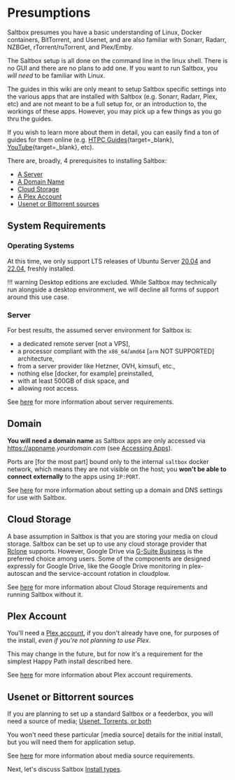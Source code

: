 # Presumptions

Saltbox presumes you have a basic understanding of Linux, Docker containers, BitTorrent, and Usenet, and are also familiar with Sonarr, Radarr, NZBGet, rTorrent/ruTorrent, and Plex/Emby.

The Saltbox setup is all done on the command line in the linux shell.  There is no GUI and there are no plans to add one.  If you want to run Saltbox, you *will need* to be familiar with Linux.

The guides in this wiki are only meant to setup Saltbox specific settings into the various apps that are installed with Saltbox (e.g. Sonarr, Radarr, Plex, etc) and are not meant to be a full setup for, or an introduction to, the workings of these apps. However, you may pick up a few things as you go thru the guides.

If you wish to learn more about them in detail, you can easily find a ton of guides for them online (e.g. [HTPC Guides](https://www.htpcguides.com){target=_blank}, [YouTube](https://www.youtube.com){target=_blank}, etc).

There are, broadly, 4 prerequisites to installing Saltbox:

<!-- TOC depthFrom:1 depthTo:6 withLinks:1 updateOnSave:1 orderedList:0 -->

- [A Server](#server)
- [A Domain Name](#domain)
- [Cloud Storage](#cloud-storage)
- [A Plex Account](#plex-account)
- [Usenet or Bittorrent sources](#usenet-or-bittorrent-sources)

<!-- /TOC -->

## System Requirements

### Operating Systems

At this time, we only support LTS releases of Ubuntu Server [20.04](https://releases.ubuntu.com/20.04/) and [22.04](https://releases.ubuntu.com/22.04/), freshly installed.

!!! warning
    Desktop editions are excluded. While Saltbox may technically run alongside a desktop environment, we will decline all forms of support around this use case.

### Server

For best results, the assumed server environment for Saltbox is:

- a dedicated remote server [not a VPS],
- a processor compliant with the `x86_64`/`amd64` [`arm` NOT SUPPORTED] architecture,
- from a server provider like Hetzner, OVH, kimsufi, etc.,
- nothing else [docker, for example] preinstalled,
- with at least 500GB of disk space, and
- allowing root access.

See [here](../../reference/server.md) for more information about server requirements.

## Domain

**You will need a domain name** as Saltbox apps are only accessed via <https://appname>.*yourdomain.com* (see [Accessing Apps](../basics/accessing_apps.md)).

Ports are [for the most part] bound only to the internal `saltbox` docker network, which means they are not visible on the host; you **won't be able to connect externally** to the apps using `IP:PORT`.

See [here](../../reference/domain.md) for more information about setting up a domain and DNS settings for use with Saltbox.

## Cloud Storage

A base assumption in Saltbox is that you are storing your media on cloud storage.  Saltbox can be set up to use any cloud storage provider that [Rclone](https://rclone.org/) supports. However, Google Drive via [G-Suite Business](https://gsuite.google.com/pricing.html) is the preferred choice among users.  Some of the components are designed expressly for Google Drive, like the Google Drive monitoring in plex-autoscan and the service-account rotation in cloudplow.

See [here](../../reference/cloud.md) for more information about Cloud Storage requirements and running Saltbox without it.

## Plex Account

You'll need a [Plex account](https://www.plex.tv/sign-up/), if you don't already have one, for purposes of the install, *even if you're not planning to use Plex*.

This may change in the future, but for now it's a requirement for the simplest Happy Path install described here.

See [here](../../reference/plex.md) for more information about Plex account requirements.

## Usenet or Bittorrent sources

If you are planning to set up a standard Saltbox or a feederbox, you will need a source of media; [Usenet, Torrents, or both](https://www.htpcguides.com/comparing-usenet-vs-torrents/)

You won't need these particular [media source] details for the initial install, but you will need them for application setup.

See [here](../../reference/usenet-torrent.md) for more information about media source requirements.

Next, let's discuss Saltbox [Install types](../basics/install_types.md).
